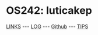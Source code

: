 # OS242: luticakep

[LINKS](LINKS/) --- [LOG](TXT/mylog.txt) --- [Github](https://github.com/luticakep/os242) --- [TIPS](TIPS/)

<b>
<br>
